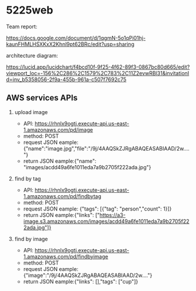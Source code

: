 # 5225web

Team report:  

https://docs.google.com/document/d/1qgmN-5o1qPi01hj-kaunFHMLHSXKxX2Khnl9pt62BRc/edit?usp=sharing  

architecture diagram:  

https://lucid.app/lucidchart/f4bcd10f-9f25-4f62-89f3-0867bc80d665/edit?viewport_loc=-156%2C286%2C1579%2C783%2C11Z2evwRBl31&invitationId=inv_b5358056-2f9a-455b-961a-c507f7692c75

## AWS services APIs
1. upload image
    - API:  https://rhnlx9ogtj.execute-api.us-east-1.amazonaws.com/pd/image
    - method: POST
    - request JSON eample: {"name":"image.jpg","file":"/9j/4AAQSkZJRgABAQEASABIAAD/2w...."}
    - return JSON eample:{"name": "images/acdd49a6fe1011eda7a9b2705f222ada.jpg"}

2. find by tag
    - API:  https://rhnlx9ogtj.execute-api.us-east-1.amazonaws.com/pd/findbytag
    - method: POST
    - request JSON eample: {"tags": [{"tag": "person","count": 1}]}
    - return JSON eample:{"links": ["https://a3-image.s3.amazonaws.com/images/acdd49a6fe1011eda7a9b2705f222ada.jpg"]}

3. find by image
    - API:  https://rhnlx9ogtj.execute-api.us-east-1.amazonaws.com/pd/findbyimage
    - method: POST
    - request JSON eample: {"image":"/9j/4AAQSkZJRgABAQEASABIAAD/2w...."}
    - return JSON eample:{"links": [],"tags": ["cup"]}